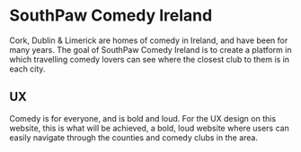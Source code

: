 # SouthPaw Comedy Ireland

Cork, Dublin & Limerick are homes of comedy in Ireland, 
and have been for many years. 
The goal of SouthPaw Comedy Ireland is to create a platform 
in which travelling comedy lovers can see where the closest club
to them is in each city.

## UX

Comedy is for everyone, and is bold and loud. For the UX design on this
website, this is what will be achieved, a bold, loud website where users can easily navigate through the 
counties and comedy clubs in the area.

